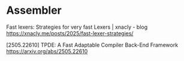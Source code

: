 # Assembler

Fast lexers: Strategies for very fast Lexers | xnacly - blog https://xnacly.me/posts/2025/fast-lexer-strategies/

[2505.22610] TPDE: A Fast Adaptable Compiler Back-End Framework https://arxiv.org/abs/2505.22610

